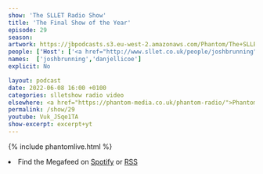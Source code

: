 ```yaml
---
show: 'The SLLET Radio Show'
title: 'The Final Show of the Year'
episode: 29
season: 
artwork: https://jbpodcasts.s3.eu-west-2.amazonaws.com/Phantom/The+SLLET+Radio+Show/2021-09-27+-+SLLET+radio+square.png
people: ['Host': ['<a href="http://www.sllet.co.uk/people/joshbrunning">Josh Brunning</a>', '<a href="http://www.sllet.co.uk/people/danjellicoe">Dan Jellicoe</a>']]
names:  ['joshbrunning','danjellicoe']
explicit: No

layout: podcast
date: 2022-06-08 16:00 +0100
categories: slletshow radio video
elsewhere: <a href="https://phantom-media.co.uk/phantom-radio/">Phantom Media</a>
permalink: /show/29
youtube: Vuk_JSqe1TA
show-excerpt: excerpt+yt
---
```


{% include phantomlive.html %}

<li>Find the Megafeed on <a href="https://open.spotify.com/show/1WGc6YCF3UfAL7E62gHLAS?si=eff5901deb8d498e">Spotify</a> or <a href="https://anchor.fm/s/849e58ac/podcast/rss">RSS</a></li>
